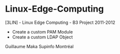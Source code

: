 Linux-Edge-Computing
====================

[3LIN] - Linux Edge Computing - B3 Project 2011-2012

- Create a custom PAM Module
- Create a custom LDAP Object

Guillaume Maka
Supinfo Montréal
